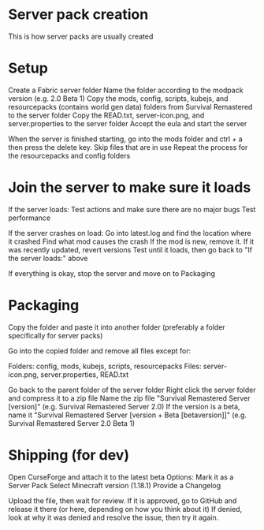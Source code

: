 # Server pack creation


This is how server packs are usually created


# Setup


Create a Fabric server folder
Name the folder according to the modpack version (e.g. 2.0 Beta 1)
Copy the mods, config, scripts, kubejs, and resourcepacks (contains world gen data) folders from Survival Remastered to the server folder
Copy the READ.txt, server-icon.png, and server.properties to the server folder
Accept the eula and start the server



When the server is finished starting, go into the mods folder and ctrl + a then press the delete key. Skip files that are in use
Repeat the process for the resourcepacks and config folders


# Join the server to make sure it loads


If the server loads:
Test actions and make sure there are no major bugs
Test performance

If the server crashes on load:
Go into latest.log and find the location where it crashed
Find what mod causes the crash
If the mod is new, remove it. If it was recently updated, revert versions
Test until it loads, then go back to "If the server loads:" above



If everything is okay, stop the server and move on to Packaging


# Packaging


Copy the folder and paste it into another folder (preferably a folder specifically for server packs)

Go into the copied folder and remove all files except for:

Folders: config, mods, kubejs, scripts, resourcepacks
Files: server-icon.png, server.properties, READ.txt

Go back to the parent folder of the server folder
Right click the server folder and compress it to a zip file
Name the zip file "Survival Remastered Server [version]" (e.g. Survival Remastered Server 2.0)
If the version is a beta, name it "Survival Remastered Server [version + Beta [betaversion]]" (e.g. Survival Remastered Server 2.0 Beta 1)


# Shipping (for dev)


Open CurseForge and attach it to the latest beta
Options:
Mark it as a Server Pack
Select Minecraft version (1.18.1)
Provide a Changelog

Upload the file, then wait for review.
If it is approved, go to GitHub and release it there (or here, depending on how you think about it)
If denied, look at why it was denied and resolve the issue, then try it again.